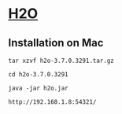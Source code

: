 # [H2O](http://www.h2o.ai)

## Installation on Mac

~~~
tar xzvf h2o-3.7.0.3291.tar.gz

cd h2o-3.7.0.3291

java -jar h2o.jar

http://192.168.1.8:54321/
~~~
